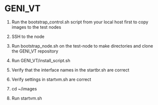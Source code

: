 # GENI_VT
1) Run the bootstrap_control.sh script from your local host first to copy images to the test nodes

2) SSH to the node

3) Run bootstrap_node.sh on the test-node to make directories and clone the GENI_VT repository

4) Run GENI_VT/install_script.sh

5) Verify that the interface names in the startbr.sh are correct 

6) Verify settings in startvm.sh are correct

7) cd ~/images

8) Run startvm.sh

